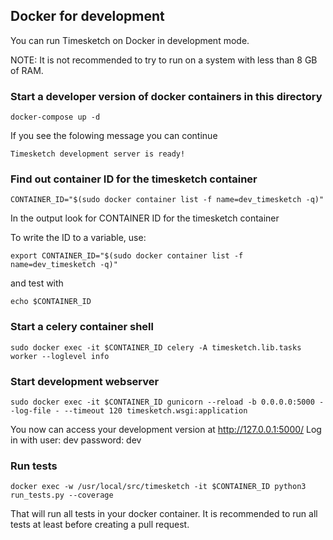 ## Docker for development

You can run Timesketch on Docker in development mode.

NOTE: It is not recommended to try to run on a system with less than 8 GB of RAM.

### Start a developer version of docker containers in this directory

```
docker-compose up -d
```

If you see the folowing message you can continue

```
Timesketch development server is ready!
```

### Find out container ID for the timesketch container

```
CONTAINER_ID="$(sudo docker container list -f name=dev_timesketch -q)"
```
In the output look for CONTAINER ID for the timesketch container

To write the ID to a variable, use:
```
export CONTAINER_ID="$(sudo docker container list -f name=dev_timesketch -q)"
```
and test with
```
echo $CONTAINER_ID
```

### Start a celery container shell
```
sudo docker exec -it $CONTAINER_ID celery -A timesketch.lib.tasks worker --loglevel info
```

### Start development webserver

```
sudo docker exec -it $CONTAINER_ID gunicorn --reload -b 0.0.0.0:5000 --log-file - --timeout 120 timesketch.wsgi:application
```

You now can access your development version at http://127.0.0.1:5000/
Log in with user: dev password: dev

### Run tests

```
docker exec -w /usr/local/src/timesketch -it $CONTAINER_ID python3 run_tests.py --coverage
```

That will run all tests in your docker container. It is recommended to run all tests at least before creating a pull request.
